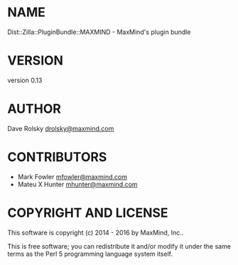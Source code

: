 # NAME

Dist::Zilla::PluginBundle::MAXMIND - MaxMind's plugin bundle

# VERSION

version 0.13

# AUTHOR

Dave Rolsky <drolsky@maxmind.com>

# CONTRIBUTORS

- Mark Fowler <mfowler@maxmind.com>
- Mateu X Hunter <mhunter@maxmind.com>

# COPYRIGHT AND LICENSE

This software is copyright (c) 2014 - 2016 by MaxMind, Inc..

This is free software; you can redistribute it and/or modify it under
the same terms as the Perl 5 programming language system itself.
